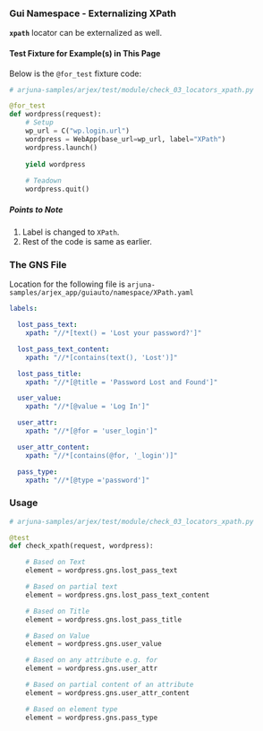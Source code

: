 ### Gui Namespace - Externalizing XPath

**`xpath`** locator can be externalized as well.

#### Test Fixture for Example(s) in This Page

Below is the `@for_test` fixture code:

```python
# arjuna-samples/arjex/test/module/check_03_locators_xpath.py

@for_test
def wordpress(request):
    # Setup
    wp_url = C("wp.login.url")
    wordpress = WebApp(base_url=wp_url, label="XPath")
    wordpress.launch()
    
    yield wordpress
    
    # Teadown    
    wordpress.quit()
```

##### Points to Note
1. Label is changed to `XPath`.
2. Rest of the code is same as earlier.

### The GNS File

Location for the following file is `arjuna-samples/arjex_app/guiauto/namespace/XPath.yaml`

```YAML
labels:

  lost_pass_text:
    xpath: "//*[text() = 'Lost your password?']"

  lost_pass_text_content:
    xpath: "//*[contains(text(), 'Lost')]"

  lost_pass_title:
    xpath: "//*[@title = 'Password Lost and Found']"

  user_value:
    xpath: "//*[@value = 'Log In']"

  user_attr:
    xpath: "//*[@for = 'user_login']"

  user_attr_content:
    xpath: "//*[contains(@for, '_login')]"

  pass_type:
    xpath: "//*[@type ='password']"
```


### Usage

```python
# arjuna-samples/arjex/test/module/check_03_locators_xpath.py

@test
def check_xpath(request, wordpress):

    # Based on Text
    element = wordpress.gns.lost_pass_text

    # Based on partial text
    element = wordpress.gns.lost_pass_text_content

    # Based on Title
    element = wordpress.gns.lost_pass_title

    # Based on Value
    element = wordpress.gns.user_value

    # Based on any attribute e.g. for
    element = wordpress.gns.user_attr

    # Based on partial content of an attribute
    element = wordpress.gns.user_attr_content

    # Based on element type
    element = wordpress.gns.pass_type
```
